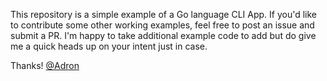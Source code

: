 This repository is a simple example of a Go language CLI App. If you'd like to contribute some other working examples, feel free to post an issue and submit a PR. I'm happy to take additional example code to add but do give me a quick heads up on your intent just in case.

Thanks!
[@Adron](https://twitter.com/Adron)
